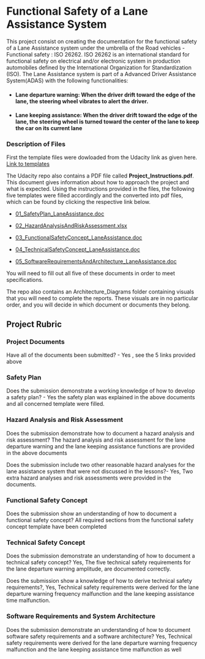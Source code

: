 # Functional Safety of a Lane Assistance System



This project consist on creating the documentation for the functional safety of a Lane Assistance system under the umbrella of the Road vehicles - Functional safety : ISO 26262. ISO 26262 is an international standard for functional safety on electrical and/or electronic system in production automobiles defined by the International Organization for Standardization (ISO). The Lane Assistance system is part of a Advanced Driver Assistance System(ADAS) with the following functionalities:

- #### Lane departure warning: When the driver drift toward the edge of the lane, the steering wheel vibrates to alert the driver.
- #### Lane keeping assistance: When the driver drift toward the edge of the lane, the steering wheel is turned toward the center of the        lane to keep the car on its current lane


### Description of  Files

First the template files were dowloaded from the Udacity link as given here.  [Link to templates](https://github.com/udacity/CarND-Functional-Safety-Project)

The Udacity repo also contains a PDF file called **Project_Instructions.pdf**. This document gives information about how to approach the project and what is expected. Using the instructions provided in the files, the following five templates were filled accordingly and the converted into pdf files, which can be found by clicking the respective link below.


* [01_SafetyPlan_LaneAssistance.doc](./01_SafetyPlan_LaneAssistance_SD.pdf)

* [02_HazardAnalysisAndRiskAssessment.xlsx](./02_HazardAnalysisAndRiskAssessment_SD.pdf)

* [03_FunctionalSafetyConcept_LaneAssistance.doc](./03_FunctionalSafetyConcept_LaneAssistance_SD.pdf)

* [04_TechnicalSafetyConcept_LaneAssistance.doc](./04_TechnicalSafetyConcept_LaneAssistance_SD.pdf)

* [05_SoftwareRequirementsAndArchitecture_LaneAssistance.doc](./05_SoftwareRequirementsAndArchitecture_LaneAssistance_SD.pdf)

You will need to fill out all five of these documents in order to meet specifications.  

The repo also contains an Architecture_Diagrams folder containing visuals that you will need to complete the reports. These visuals are in no particular order, and you will decide in which document or documents they belong. 


## Project Rubric

### Project Documents

Have all of the documents been submitted? - Yes , see the 5 links provided above

### Safety Plan

Does the submission demonstrate a working knowledge of how to develop a safety plan? - Yes the safety plan was explained in the above documents and all concerned template were filled.

### Hazard Analysis and Risk Assessment

Does the submission demonstrate how to document a hazard analysis and risk assessment? The hazard analysis and risk assessment for the lane departure warning and the lane keeping assistance functions are provided in the above documents

Does the submission include two other reasonable hazard analyses for the lane assistance system that were not discussed in the lessons?- Yes, Two extra hazard analyses and risk assessments were provided in the documents.

### Functional Safety Concept

Does the submission show an understanding of how to document a functional safety concept? All required sections from the functional safety concept template have been completed

### Technical Safety Concept

Does the submission demonstrate an understanding of how to document a technical safety concept? Yes,  The five technical safety requirements for the lane departure warning amplitude, are documented correctly.

Does the submission show a knowledge of how to derive technical safety requirements?, Yes, Technical safety requirements were derived for the lane departure warning frequency malfunction and the lane keeping assistance time malfunction.

### Software Requirements and System Architecture

Does the submission demonstrate an understanding of how to document software safety requirements and a software architecture? Yes, Technical safety requirements were derived for the lane departure warning frequency malfunction and the lane keeping assistance time malfunction as well


